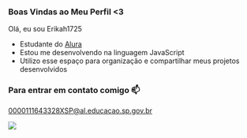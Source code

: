 ### Boas Vindas ao Meu Perfil <3

Olá, eu sou Erikah1725

- Estudante do [Alura](https://www.alura.com.br)
- Estou me desenvolvendo na linguagem JavaScript
- Utilizo esse espaço para organização e compartilhar meus projetos desenvolvidos

### Para entrar em contato comigo 📫

0000111643328XSP@al.educacao.sp.gov.br

![](https://media1.tenor.com/m/F2Yu8YbVV_MAAAAC/hello-cat.gif)
